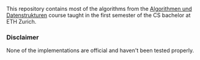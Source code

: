 This repository contains most of the algorithms from the
[Algorithmen und Datenstrukturen](https://cadmo.ethz.ch/education/lectures/HS22/DA/index.html)
course taught in the first semester of the CS bachelor at ETH Zurich.

### Disclaimer

None of the implementations are official and haven't been tested properly.
